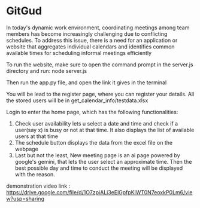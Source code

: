 # GitGud
In today's dynamic work environment, coordinating meetings among team members has become increasingly challenging due to conflicting schedules. To address this issue, there is a need for an application or website that aggregates individual calendars and identifies common available times for scheduling informal meetings efficiently

To run the website, make sure to open the command prompt in the server.js directory and run:
    node server.js

Then run the app.py file, and open the link it gives in the terminal

You will be lead to the register page, where you can register your details.
All the stored users will be in get_calendar_info/testdata.xlsx

Login to enter the home page, which has the following functionalities:
1. Check user availability lets u select a date and time and check if a user(say x) is busy or not at that time. It also displays the list of available users at that time
2. The schedule button displays the data from the excel file on the webpage
3. Last but not the least, New meeting page is an ai page powered by google's gemini, that lets the user select an approximate time. Then the best possible day and time to conduct the meeting will be displayed with the reason.


demonstration video link : https://drive.google.com/file/d/1O7zpiALi3eElGpfpKlWT0N7eoxkP0Lm6/view?usp=sharing
